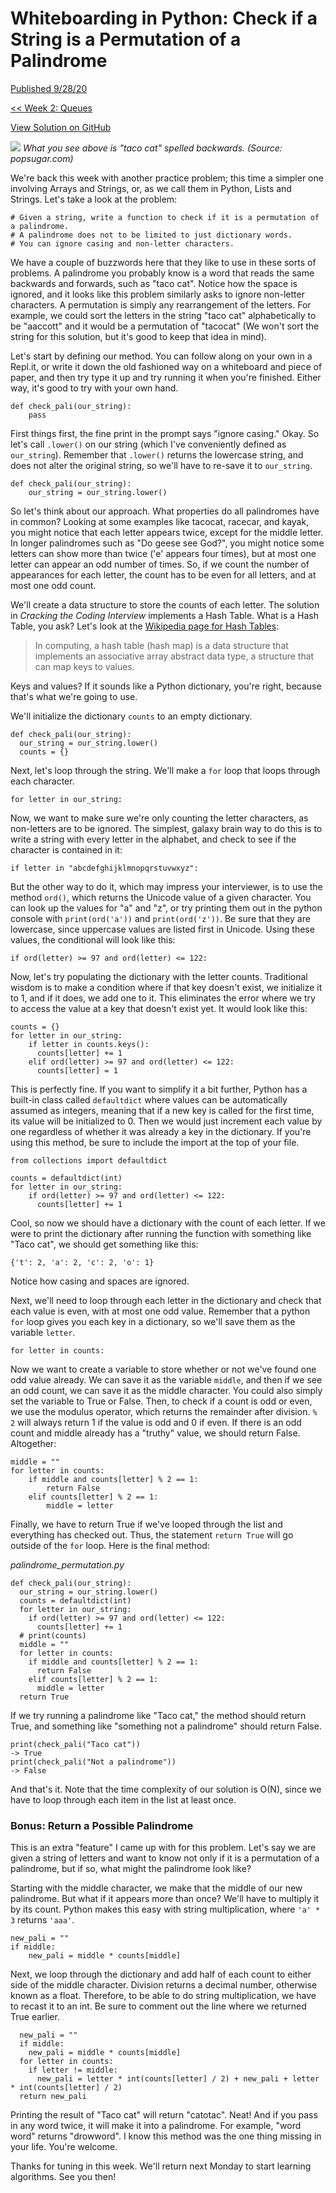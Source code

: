 # Whiteboarding in Python: Check if a String is a Permutation of a Palindrome

[Published 9/28/20](https://dev.to/erikhei/whiteboarding-in-python-check-if-a-string-is-a-permutation-of-a-palindrome-2a5g)

[<< Week 2: Queues](https://dev.to/erikhei/how-to-implement-stacks-and-queues-in-python-part-two-queues-4kme)

[View Solution on GitHub](https://github.com/erik-hei/whiteboarding-with-erik/blob/master/arrays-and-strings/palindrome_permutation.py)

![](https://media1.popsugar-assets.com/files/thumbor/GfZc2bCQxeXPzp61A-U632rESLQ/fit-in/1024x1024/filters:format_auto-!!-:strip_icc-!!-/2019/08/16/663/n/1922243/ca1ec29e6b01cbb7_netimganImKp/i/Frisco-Taco-Cat-Costume.jpg)
*What you see above is "taco cat" spelled backwards. (Source: popsugar.com)*

We're back this week with another practice problem; this time a simpler one involving Arrays and Strings, or, as we call them in Python, Lists and Strings. Let's take a look at the problem:

	# Given a string, write a function to check if it is a permutation of a palindrome. 
	# A palindrome does not to be limited to just dictionary words. 
	# You can ignore casing and non-letter characters.

We have a couple of buzzwords here that they like to use in these sorts of problems. A palindrome you probably know is a word that reads the same backwards and forwards, such as "taco cat". Notice how the space is ignored, and it looks like this problem similarly asks to ignore non-letter characters. A permutation is simply any rearrangement of the letters. For example, we could sort the letters in the string "taco cat" alphabetically to be "aaccott" and it would be a permutation of "tacocat" (We won't sort the string for this solution, but it's good to keep that idea in mind).

Let's start by defining our method. You can follow along on your own in a Repl.it, or write it down the old fashioned way on a whiteboard and piece of paper, and then try type it up and try running it when you're finished. Either way, it's good to try with your own hand.

	def check_pali(our_string):
		pass
	
First things first, the fine print in the prompt says "ignore casing." Okay. So let's call `.lower()` on our string (which I've conveniently defined as `our_string`). Remember that `.lower()` returns the lowercase string, and does not alter the original string, so we'll have to re-save it to `our_string`.

	def check_pali(our_string):
		our_string = our_string.lower()
		
So let's think about our approach. What properties do all palindromes have in common? Looking at some examples like tacocat, racecar, and kayak, you might notice that each letter appears twice, except for the middle letter. In longer palindromes such as "Do geese see God?", you might notice some letters can show more than twice ('e' appears four times), but at most one letter can appear an odd number of times. So, if we count the number of appearances for each letter, the count has to be even for all letters, and at most one odd count. 

We'll create a data structure to store the counts of each letter. The solution in *Cracking the Coding Interview* implements a Hash Table. What is a Hash Table, you ask? Let's look at the [Wikipedia page for Hash Tables](https://en.wikipedia.org/wiki/Hash_table#:~:text=In%20computing%2C%20a%20hash%20table,desired%20value%20can%20be%20found.):

> In computing, a hash table (hash map) is a data structure that implements an associative array abstract data type, a structure that can map keys to values.

Keys and values? If it sounds like a Python dictionary, you're right, because that's what we're going to use. 

We'll initialize the dictionary `counts` to an empty dictionary. 

	def check_pali(our_string):
	  our_string = our_string.lower()
	  counts = {}
	  
Next, let's loop through the string. We'll make a `for` loop that loops through each character. 

	for letter in our_string:
	
Now, we want to make sure we're only counting the letter characters, as non-letters are to be ignored. The simplest, galaxy brain way to do this is to write a string with every letter in the alphabet, and check to see if the character is contained in it:

	if letter in "abcdefghijklmnopqrstuvwxyz":
	
But the other way to do it, which may impress your interviewer, is to use the method `ord()`, which returns the Unicode value of a given character. You can look up the values for "a" and "z", or try printing them out in the python console with `print(ord('a'))` and `print(ord('z'))`. Be sure that they are lowercase, since uppercase values are listed first in Unicode. Using these values, the conditional will look like this:

	if ord(letter) >= 97 and ord(letter) <= 122:
	
Now, let's try populating the dictionary with the letter counts. Traditional wisdom is to make a condition where if that key doesn't exist, we initialize it to 1, and if it does, we add one to it. This eliminates the error where we try to access the value at a key that doesn't exist yet. It would look like this: 

	counts = {}
	for letter in our_string:
		if letter in counts.keys():
		  counts[letter] += 1
		elif ord(letter) >= 97 and ord(letter) <= 122:
		  counts[letter] = 1 
	      
This is perfectly fine. If you want to simplify it a bit further, Python has a built-in class called `defaultdict` where values can be automatically assumed as integers, meaning that if a new key is called for the first time, its value will be initialized to 0. Then we would just increment each value by one regardless of whether it was already a key in the dictionary. If you're using this method, be sure to include the import at the top of your file. 

	from collections import defaultdict
	
	counts = defaultdict(int)
	for letter in our_string:
		if ord(letter) >= 97 and ord(letter) <= 122:
		  counts[letter] += 1 

Cool, so now we should have a dictionary with the count of each letter. If we were to print the dictionary after running the function with something like "Taco cat", we should get something like this:

	{'t': 2, 'a': 2, 'c': 2, 'o': 1}
	
Notice how casing and spaces are ignored. 

Next, we'll need to loop through each letter in the dictionary and check that each value is even, with at most one odd value. Remember that a python `for` loop gives you each key in a dictionary, so we'll save them as the variable `letter`. 

	for letter in counts:
	
Now we want to create a variable to store whether or not we've found one odd value already. We can save it as the variable `middle`, and then if we see an odd count, we can save it as the middle character. You could also simply set the variable to True or False. Then, to check if a count is odd or even, we use the modulus operator, which returns the remainder after division. `% 2` will always return 1 if the value is odd and 0 if even. If there is an odd count and middle already has a "truthy" value, we should return False. Altogether: 

	middle = ""
	for letter in counts:
		if middle and counts[letter] % 2 == 1:
		    return False
		elif counts[letter] % 2 == 1:
		    middle = letter
		    
Finally, we have to return True if we've looped through the list and everything has checked out. Thus, the statement `return True` will go outside of the `for` loop. Here is the final method:

*palindrome_permutation.py*

	def check_pali(our_string):
	  our_string = our_string.lower()
	  counts = defaultdict(int)
	  for letter in our_string:
	    if ord(letter) >= 97 and ord(letter) <= 122:
	      counts[letter] += 1 
	  # print(counts)
	  middle = ""
	  for letter in counts:
	    if middle and counts[letter] % 2 == 1:
	      return False
	    elif counts[letter] % 2 == 1:
	      middle = letter
	  return True
	  
If we try running a palindrome like "Taco cat," the method should return True, and something like "something not a palindrome" should return False.

	print(check_pali("Taco cat"))
	-> True
	print(check_pali("Not a palindrome"))
	-> False

And that's it. Note that the time complexity of our solution is O(N), since we have to loop through each item in the list at least once. 

### Bonus: Return a Possible Palindrome

This is an extra "feature" I came up with for this problem. Let's say we are given a string of letters and want to know not only if it is a permutation of a palindrome, but if so, what might the palindrome look like? 

Starting with the middle character, we make that the middle of our new palindrome. But what if it appears more than once? We'll have to multiply it by its count. Python makes this easy with string multiplication, where `'a' * 3` returns `'aaa'`.

	new_pali = ""
	if middle:
		new_pali = middle * counts[middle]
		
Next, we loop through the dictionary and add half of each count to either side of the middle character. Division returns a decimal number, otherwise known as a float. Therefore, to be able to do string multiplication, we have to recast it to an int. Be sure to comment out the line where we returned True earlier. 

	  new_pali = ""
	  if middle:
	    new_pali = middle * counts[middle]
	  for letter in counts:
	    if letter != middle:
	      new_pali = letter * int(counts[letter] / 2) + new_pali + letter * int(counts[letter] / 2) 
	  return new_pali
	  
Printing the result of "Taco cat" will return "catotac". Neat! And if you pass in any word twice, it will make it into a palindrome. For example, "word word" returns "drowword". I know this method was the one thing missing in your life. You're welcome. 

Thanks for tuning in this week. We'll return next Monday to start learning algorithms. See you then!
